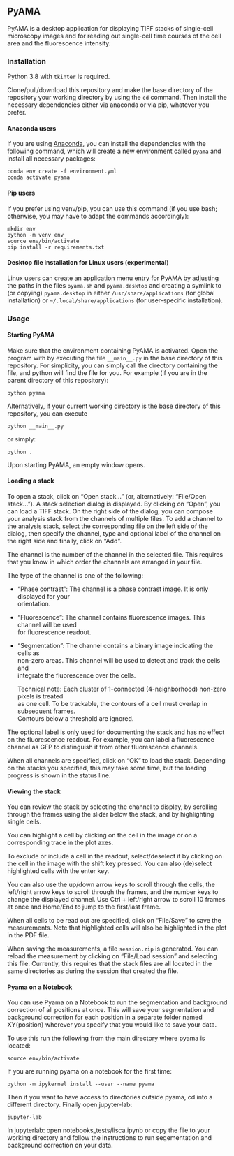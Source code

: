 ## PyAMA
PyAMA is a desktop application for displaying TIFF stacks of single-cell microscopy images
and for reading out single-cell time courses of the cell area and the fluorescence intensity.

### Installation
Python 3.8 with `tkinter` is required.

Clone/pull/download this repository and make the base directory of the repository your working directory by using the `cd` command.
Then install the necessary dependencies either via anaconda or via pip, whatever you prefer.

#### Anaconda users
If you are using [Anaconda](https://www.anaconda.com), you can install the dependencies with the following command,
which will create a new environment called `pyama` and install all necessary packages:

```
conda env create -f environment.yml
conda activate pyama
```

#### Pip users
If you prefer using venv/pip, you can use this command
(if you use bash; otherwise, you may have to adapt the commands accordingly):

```
mkdir env
python -m venv env
source env/bin/activate
pip install -r requirements.txt
```

#### Desktop file installation for Linux users (experimental)
Linux users can create an application menu entry for PyAMA by adjusting the paths in the files `pyama.sh` and `pyama.desktop` and creating a symlink to (or copying) `pyama.desktop` in either `/usr/share/applications` (for global installation) or `~/.local/share/applications` (for user-specific installation).


### Usage
#### Starting PyAMA
Make sure that the environment containing PyAMA is activated.
Open the program with by executing the file `__main__.py` in the base directory of
this repository.
For simplicity, you can simply call the directory containing the file, and python
will find the file for you. For example (if you are in the parent directory of this repository):

```
python pyama
```

Alternatively, if your current working directory is the base directory of this repository,
you can execute

```
python __main__.py
```

or simply:

```
python .
```

Upon starting PyAMA, an empty window opens.

#### Loading a stack
To open a stack, click on “Open stack…” (or, alternatively: “File/Open stack…”).
A stack selection dialog is displayed.
By clicking on “Open”, you can load a TIFF stack.
On the right side of the dialog, you can compose your analysis stack from the
channels of multiple files.
To add a channel to the analysis stack, select the corresponding file on the left
side of the dialog, then specify the channel, type and optional label of the channel
on the right side and finally, click on “Add”.

The channel is the number of the channel in the selected file.
This requires that you know in which order the channels are arranged in your file.

The type of the channel is one of the following:

* “Phase contrast”: The channel is a phase contrast image. It is only displayed for your  
  orientation.
* “Fluorescence”: The channel contains fluorescence images. This channel will be used  
  for fluorescence readout.
* “Segmentation”: The channel contains a binary image indicating the cells as  
  non-zero areas. This channel will be used to detect and track the cells and  
  integrate the fluorescence over the cells.  

  Technical note: Each cluster of 1-connected (4-neighborhood) non-zero pixels is treated  
  as one cell. To be trackable, the contours of a cell must overlap in subsequent frames.  
  Contours below a threshold are ignored.

The optional label is only used for documenting the stack and has no effect on the
fluorescence readout. For example, you can label a fluorescence channel as GFP to
distinguish it from other fluorescence channels.

When all channels are specified, click on “OK” to load the stack.
Depending on the stacks you specified, this may take some time, but the loading progress
is shown in the status line.

#### Viewing the stack
You can review the stack by selecting the channel to display, by scrolling through
the frames using the slider below the stack, and by highlighting single cells.

You can highlight a cell by clicking on the cell in the image or on a corresponding
trace in the plot axes.

To exclude or include a cell in the readout, select/deselect it by clicking on the
cell in the image with the shift key pressed.
You can also (de)select highlighted cells with the enter key.

You can also use the up/down arrow keys to scroll through the cells,
the left/right arrow keys to scroll through the frames,
and the number keys to change the displayed channel.
Use Ctrl + left/right arrow to scroll 10 frames at once and Home/End to jump to the first/last frame.

When all cells to be read out are specified, click on “File/Save” to save the measurements.
Note that highlighted cells will also be highlighted in the plot in the PDF file.

When saving the measurements, a file `session.zip` is generated.
You can reload the measurement by clicking on “File/Load session” and selecting this file.
Currently, this requires that the stack files are all located in the same directories
as during the session that created the file.

#### Pyama on a Notebook

You can use Pyama on a Notebook to run the segmentation and background correction of all positions at once.
This will save your segmentation and background correction for each position in a separate folder named XY{position} wherever you specify that you would like to save your data.

To use this run the following from the main directory where pyama is located:
```
source env/bin/activate
```
If you are running pyama on a notebook for the first time:
```
python -m ipykernel install --user --name pyama
```

Then if you want to have access to directories outside pyama, cd into a different directory.
Finally open jupyter-lab:
```
jupyter-lab
```
In jupyterlab: open notebooks_tests/lisca.ipynb or copy the file to your working directory and follow the instructions to run segementation and background correction on your data.
